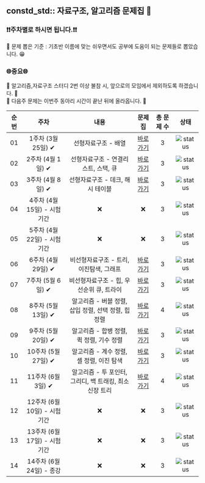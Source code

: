## constd_std:: 자료구조, 알고리즘 문제집 👾

### **❗️❗️주차별로 하시면 됩니다.❗️❗️**
📢 문제 뽑은 기준 : 기초반 이름에 맞는 쉬우면서도 공부에 도움이 되는 문제들로 뽑았습니다. 😁

### 🌐중요🌐

📢 알고리즘,자료구조 스터디 2번 이상 불참 시, 앞으로의 모임에서 제외하도록 하겠습니다. 🚫<br>
📢 다음주 문제는 이번주 동아리 시간이 끝난 뒤에 올라옵니다. 🌸


| 순번 | 주차                          | 내용                | 문제집    | 총 문제 수 |  상태             |
| :--: | :--------------------------: | :-----------------: | :------:  | :------: |:---------------:|
| 01 | 1주차 (3월 25일) ✔ | 선형자료구조 - 배열  | [바로가기](./Week/1st_week) | 3 | ![status](https://img.shields.io/badge/Not%20started-112051) |
| 02 | 2주차 (4월 1일) ✔ | 선형자료구조 - 연결리스트, 스택, 큐  | [바로가기](./algorithms/data_structure2) | 3 | ![status](https://img.shields.io/badge/Not%20started-112051) |
| 03 | 3주차 (4월 8일) ✔  | 선형자료구조 - 데크, 해시 테이블 | [바로가기](./algorithms/tree) | 3 | ![status](https://img.shields.io/badge/Not%20started-112051) |
| 04 | 4주차 (4월 15일) - 시험기간 | ❌ | ❌ | 3 | ![status](https://img.shields.io/badge/Not%20started-112051) | 
| 05 | 5주차 (4월 22일) - 시험기간 | ❌ | ❌ | 3 | ![status](https://img.shields.io/badge/Not%20started-112051) |
| 06 | 6주차 (4월 29일) ✔ | 비선형자료구조 - 트리, 이진탐색, 그래프  | [바로가기](./algorithms/dynamic_programming_1) | 3 | ![status](https://img.shields.io/badge/Not%20started-112051) |
| 07 | 7주차 (5월 6일) ✔ | 비선형자료구조 - 힙, 우선순위 큐, 트라이  | [바로가기](./algorithms/dynamic_programming_2) | 3 | ![status](https://img.shields.io/badge/Not%20started-112051) |
| 08 | 8주차 (5월 13일) ✔ | 알고리즘 - 버블 정렬, 삽입 정렬, 선택 정렬, 힙정렬  | [바로가기](./algorithms/two_pointer) | 4 | ![status](https://img.shields.io/badge/Not%20started-112051) |
| 09 | 9주차 (5월 20일) ✔ | 알고리즘 - 합병 정렬, 퀵 정렬, 기수 정렬  | [바로가기](./algorithms/implementation) | 3 | ![status](https://img.shields.io/badge/Not%20started-112051) |
| 10 | 10주차 (5월 27일) ✔ | 알고리즘 - 계수 정렬, 셸 정렬, 이진 탐색  | [바로가기](./algorithms/graph_traversal) | 3 | ![status](https://img.shields.io/badge/Not%20started-112051) |
| 11 | 11주차 (6월 3일) ✔  | 알고리즘 - 투 포인터, 그리디, 백 트래킹, 최소 신장 트리  | [바로가기](./algorithms/brute_force) | 4 | ![status](https://img.shields.io/badge/Not%20started-112051) |
| 12 | 12주차 (6월 10일) - 시험기간 | ❌ | ❌ | 3 | ![status](https://img.shields.io/badge/Not%20started-112051) | 
| 13 | 13주차 (6월 17일) - 시험기간 | ❌ | ❌ | 3 | ![status](https://img.shields.io/badge/Not%20started-112051) |
| 14 | 14주차 (6월 24일) - 종강 | ❌ | ❌ | 3 | ![status](https://img.shields.io/badge/Not%20started-112051) |
